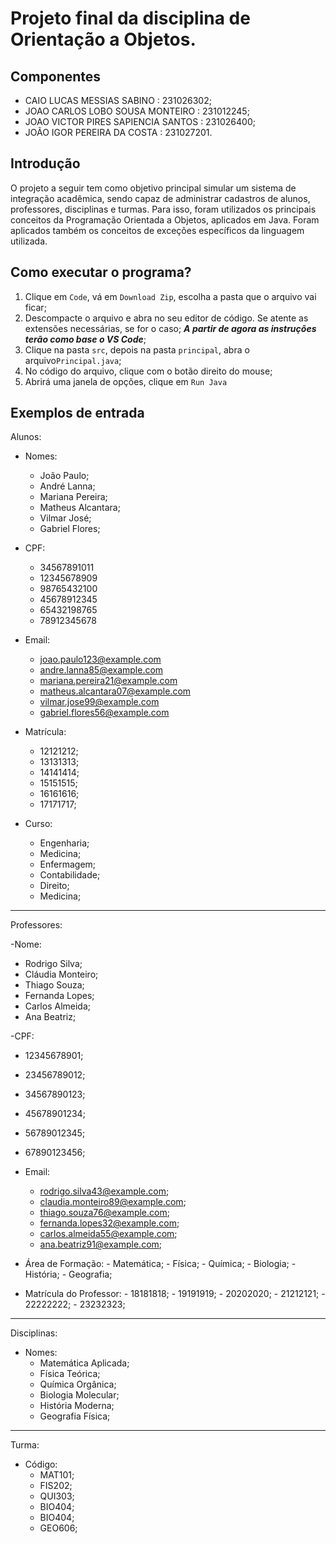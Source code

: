  # Projeto final da disciplina de Orientação a Objetos.

## Componentes
- CAIO LUCAS MESSIAS SABINO : 231026302;
- JOAO CARLOS LOBO SOUSA MONTEIRO : 231012245;
- JOAO VICTOR PIRES SAPIENCIA SANTOS : 231026400;
- JOÃO IGOR PEREIRA DA COSTA : 231027201.
## Introdução
O projeto a seguir tem como objetivo principal simular um sistema de integração acadêmica, sendo capaz de administrar
cadastros de alunos, professores, disciplinas e turmas. Para isso, foram utilizados os principais conceitos da Programação
Orientada a Objetos, aplicados em Java. Foram aplicados também os conceitos de exceções específicos da linguagem utilizada.


## Como executar o programa?
1. Clique em `Code`, vá em `Download Zip`, escolha a pasta que o arquivo vai ficar;
2. Descompacte o arquivo e abra no seu editor de código. Se atente as extensões necessárias, se for o caso;
    ***A partir de agora as instruções terão como base o VS Code***;
3. Clique na pasta `src`, depois na pasta `principal`, abra o arquivo`Principal.java`;
4. No código do arquivo, clique com o botão direito do mouse;
5. Abrirá uma janela de opções, clique em `Run Java`
## Exemplos de entrada

Alunos:

- Nomes:
  - João Paulo;
  - André Lanna;
  - Mariana Pereira;
  - Matheus Alcantara;
  - Vilmar José;
  - Gabriel Flores;
    
- CPF:
  - 34567891011
  - 12345678909
  - 98765432100
  - 45678912345
  - 65432198765
  - 78912345678
        
- Email:
  - joao.paulo123@example.com
  - andre.lanna85@example.com
  - mariana.pereira21@example.com
  - matheus.alcantara07@example.com
  - vilmar.jose99@example.com
  - gabriel.flores56@example.com
   
- Matrícula:
  - 12121212;
  - 13131313;
  - 14141414;
  - 15151515;
  - 16161616;
  - 17171717;
    
- Curso:
  - Engenharia;
  - Medicina;
  - Enfermagem;
  - Contabilidade;
  - Direito;
  - Medicina;
---------------------------------------------------------------------------------------------------------------------------------------------------------
Professores:

-Nome:
   - Rodrigo Silva;
   - Cláudia Monteiro;
   - Thiago Souza;
   - Fernanda Lopes;
   - Carlos Almeida;
   - Ana Beatriz;

-CPF:
   - 12345678901;
   - 23456789012;
   - 34567890123;
   - 45678901234;
   - 56789012345;
   - 67890123456;
       
- Email:
   - rodrigo.silva43@example.com;
   - claudia.monteiro89@example.com;
   - thiago.souza76@example.com;
   - fernanda.lopes32@example.com;
   - carlos.almeida55@example.com;
   - ana.beatriz91@example.com;
      
- Área de Formação:
      - Matemática;
      - Física;
      - Química;
      - Biologia;
      - História;
      - Geografia;

- Matrícula do Professor:
      - 18181818;
      - 19191919;
      - 20202020;
      - 21212121;
      - 22222222;
      - 23232323;
---------------------------------------------------------------------------------------------------------------------------------------------------------
   Disciplinas:
   
- Nomes:
     - Matemática Aplicada;
     - Física Teórica;
     - Química Orgânica;
     - Biologia Molecular;
     - História Moderna;
     - Geografia Física;
---------------------------------------------------------------------------------------------------------------------------------------------------------
   Turma:
   
- Código:
     - MAT101;
     - FIS202;
     - QUI303;
     - BIO404;
     - BIO404;
     - GEO606;
